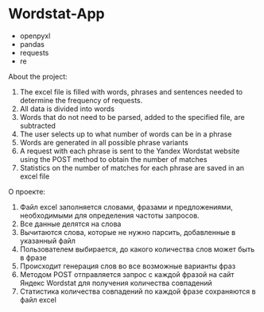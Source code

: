 # Wordstat-App

- openpyxl
- pandas
- requests
- re


About the project:
1. The excel file is filled with words, phrases and sentences needed to determine the frequency of requests.
2. All data is divided into words
3. Words that do not need to be parsed, added to the specified file, are subtracted
4. The user selects up to what number of words can be in a phrase
5. Words are generated in all possible phrase variants
6. A request with each phrase is sent to the Yandex Wordstat website using the POST method to obtain the number of matches
7. Statistics on the number of matches for each phrase are saved in an excel file

О проекте:
1. Файл excel заполняется словами, фразами и предложениями, необходимыми для определения частоты запросов.
2. Все данные делятся на слова
3. Вычитаются слова, которые не нужно парсить, добавленные в указанный файл
4. Пользователем выбирается, до какого количества слов может быть в фразе
5. Происходит генерация слов во все возможные варианты фраз
6. Методом POST отправляется запрос с каждой фразой на сайт Яндекс Wordstat для получения количества совпадений
7. Статистика количества совпадений по каждой фразе сохраняются в файл excel

